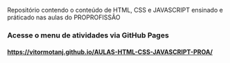 

Repositório contendo o conteúdo de HTML, CSS e JAVASCRIPT ensinado e práticado nas aulas do PROPROFISSÃO


### Acesse o menu de atividades via GitHub Pages
#### https://vitormotanj.github.io/AULAS-HTML-CSS-JAVASCRIPT-PROA/

